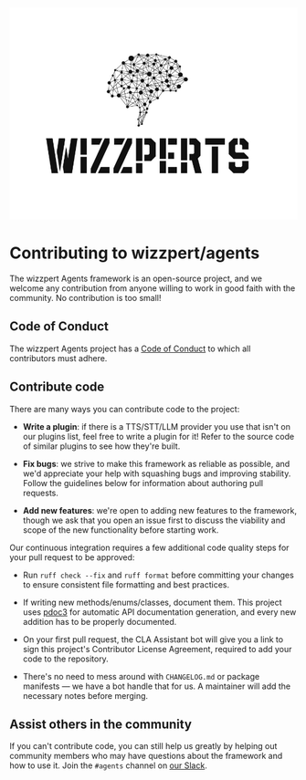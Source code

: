 ![Wizzpert Logo](wizzpert-plugins/assets/logo.png)

# Contributing to wizzpert/agents

The wizzpert Agents framework is an open-source project, and we welcome any contribution from anyone
willing to work in good faith with the community. No contribution is too small!

## Code of Conduct

The wizzpert Agents project has a [Code of Conduct](/CODE_OF_CONDUCT.md) to which all contributors
must adhere.

## Contribute code

There are many ways you can contribute code to the project:

- **Write a plugin**: if there is a TTS/STT/LLM provider you use that isn't on our plugins list,
  feel free to write a plugin for it! Refer to the source code of similar plugins to see how they're
  built.

- **Fix bugs**: we strive to make this framework as reliable as possible, and we'd appreciate your
  help with squashing bugs and improving stability. Follow the guidelines below for information
  about authoring pull requests.

- **Add new features**: we're open to adding new features to the framework, though we ask that you
  open an issue first to discuss the viability and scope of the new functionality before starting
  work.

Our continuous integration requires a few additional code quality steps for your pull request to
be approved:

- Run `ruff check --fix` and `ruff format` before committing your changes to ensure consistent file
  formatting and best practices.

- If writing new methods/enums/classes, document them. This project uses
  [pdoc3](https://pdoc3.github.io/pdoc/) for automatic API documentation generation, and every new
  addition has to be properly documented.

- On your first pull request, the CLA Assistant bot will give you a link to sign this project's
  Contributor License Agreement, required to add your code to the repository.

- There's no need to mess around with `CHANGELOG.md` or package manifests — we have a bot handle
  that for us. A maintainer will add the necessary notes before merging.

## Assist others in the community

If you can't contribute code, you can still help us greatly by helping out community members who
may have questions about the framework and how to use it. Join the `#agents` channel on
[our Slack](https://wizzpert.io/join-slack).
